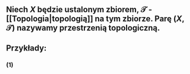 ## Niech $X$ będzie ustalonym zbiorem, $\mathcal{T}$ - [[Topologia|topologią]] na tym zbiorze. Parę $(X,\mathcal{T})$ nazywamy **przestrzenią topologiczną**.
## **Przykłady**:
### (1)